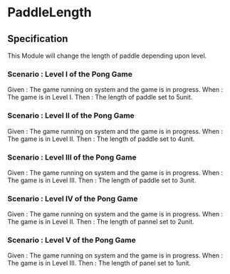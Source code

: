 # PaddleLength

## Specification

This Module will change the length of paddle depending upon level.

### Scenario : Level I of the Pong Game

Given : The game running on system and the game is in progress.
When  : The game is in Level I.
Then  : The length of paddle set to 5unit.

### Scenario : Level II of the Pong Game

Given : The game running on system and the game is in progress.
When  : The game is in Level II.
Then  : The length of paddle set to 4unit.

### Scenario : Level III of the Pong Game

Given : The game running on system and the game is in progress.
When  : The game is in Level III.
Then  : The length of paddle set to 3unit.

### Scenario : Level IV of the Pong Game

Given : The game running on system and the game is in progress.
When  : The game is in Level II.
Then  : The length of pannel set to 2unit.

### Scenario : Level V of the Pong Game

Given : The game running on system and the game is in progress.
When  : The game is in Level III.
Then  : The length of panel set to 1unit.
